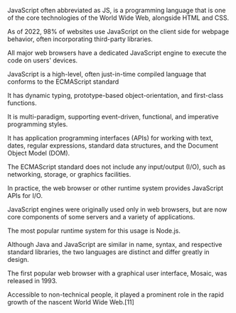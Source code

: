JavaScript often abbreviated as JS, is a programming language that is one of the core technologies of the World Wide Web, alongside HTML and CSS. 

As of 2022, 98% of websites use JavaScript on the client side for webpage behavior, often incorporating third-party libraries. 
 
All major web browsers have a dedicated JavaScript engine to execute the code on users' devices.
  
JavaScript is a high-level, often just-in-time compiled language that conforms to the ECMAScript standard

It has dynamic typing, prototype-based object-orientation, and first-class functions.
 
It is multi-paradigm, supporting event-driven, functional, and imperative programming styles.
 
It has application programming interfaces (APIs) for working with text, dates, regular expressions, standard data structures, and the Document Object Model (DOM).

The ECMAScript standard does not include any input/output (I/O), such as networking, storage, or graphics facilities.

In practice, the web browser or other runtime system provides JavaScript APIs for I/O.

JavaScript engines were originally used only in web browsers, but are now core components of some servers and a variety of applications. 

 The most popular runtime system for this usage is Node.js.
 
 Although Java and JavaScript are similar in name, syntax, and respective standard libraries, the two languages are distinct and differ greatly in design.


The first popular web browser with a graphical user interface, Mosaic, was released in 1993.

Accessible to non-technical people, it played a prominent role in the rapid growth of the nascent World Wide Web.[11] 
